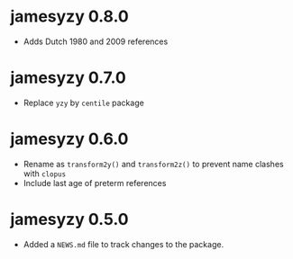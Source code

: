 # jamesyzy 0.8.0

* Adds Dutch 1980 and 2009 references

# jamesyzy 0.7.0

* Replace `yzy` by `centile` package

# jamesyzy 0.6.0

* Rename as `transform2y()` and `transform2z()` to prevent name clashes with `clopus`
* Include last age of preterm references

# jamesyzy 0.5.0

* Added a `NEWS.md` file to track changes to the package.
